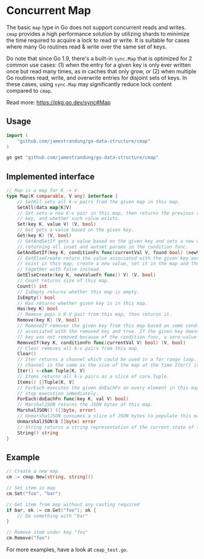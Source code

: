 # Concurrent Map

The basic `map` type in Go does not support concurrent reads and writes. `cmap` provides a high
performance solution by utilizing shards to minimize the time required to acquire a lock to read
or write. It is suitable for cases where many Go routines read & write over the same set of keys.

Do note that since Go 1.9, there's a built-in `sync.Map` that is optimized for 2 common use cases:
(1) when the entry for a given key is only ever written once but read many times, as in caches that 
only grow, or (2) when multiple Go routines read, write, and overwrite entries for disjoint sets of 
keys. In these cases, using `sync.Map` may significantly reduce lock content compared to `cmap`.

Read more: https://pkg.go.dev/sync#Map

## Usage

```go
import (
    "github.com/jamestrandung/go-data-structure/cmap"
)

```

```bash
go get "github.com/jamestrandung/go-data-structure/cmap"
```

## Implemented interface

```go
// Map is a map for K -> V.
type Map[K comparable, V any] interface {
    // SetAll sets all k-v pairs from the given map in this map.
    SetAll(data map[K]V)
    // Set sets a new k-v pair in this map, then returns the previous value associated with
    // key, and whether such value exists.
    Set(key K, value V) (V, bool)
    // Get gets a value based on the given key.
    Get(key K) (V, bool)
    // GetAndSetIf gets a value based on the given key and sets a new value based on some condition,
    // returning all inset and outset params in the condition func.
    GetAndSetIf(key K, conditionFn func(currentVal V, found bool) (newVal V, shouldSet bool)) (currentVal V, found bool, newVal V, shouldSet bool)
    // GetElseCreate return the value associated with the given key and true. If the key doesn't
    // exist in this map, create a new value, set it in the map and then return the new value
    // together with false instead.
    GetElseCreate(key K, newValueFn func() V) (V, bool)
    // Count returns size of this map.
    Count() int
    // IsEmpty returns whether this map is empty.
    IsEmpty() bool
    // Has returns whether given key is in this map.
    Has(key K) bool
    // Remove pops a K-V pair from this map, then returns it.
    Remove(key K) (V, bool)
    // RemoveIf removes the given key from this map based on some condition, then returns the value
    // associated with the removed key and true. If the given key doesn't exist in this map or the
    // key was not removed because of the condition func, a zero-value and false will be returned.
    RemoveIf(key K, conditionFn func(currentVal V) bool) (V, bool)
    // Clear removes all k-v pairs from this map.
    Clear()
    // Iter returns a channel which could be used in a for range loop. The capacity of the returned
    // channel is the same as the size of the map at the time Iter() is called.
    Iter() <-chan Tuple[K, V]
    // Items returns all k-v pairs as a slice of core.Tuple.
    Items() []Tuple[K, V]
    // ForEach executes the given doEachFn on every element in this map. If `doEachFn` returns true,
    // stop execution immediately.
    ForEach(doEachFn func(key K, val V) bool)
    // MarshalJSON returns the JSON bytes of this map.
    MarshalJSON() ([]byte, error)
    // UnmarshalJSON consumes a slice of JSON bytes to populate this map.
    UnmarshalJSON(b []byte) error
    // String returns a string representation of the current state of this map.
    String() string
}
```

## Example

```go
// Create a new map
cm := cmap.New[string, string]()

// Set item in map
cm.Set("foo", "bar")

// Get item from map without any casting required
if bar, ok := cm.Get("foo"); ok {
    // Do something with "bar"
}

// Remove item under key "foo"
cm.Remove("foo")
```

For more examples, have a look at `cmap_test.go`.
